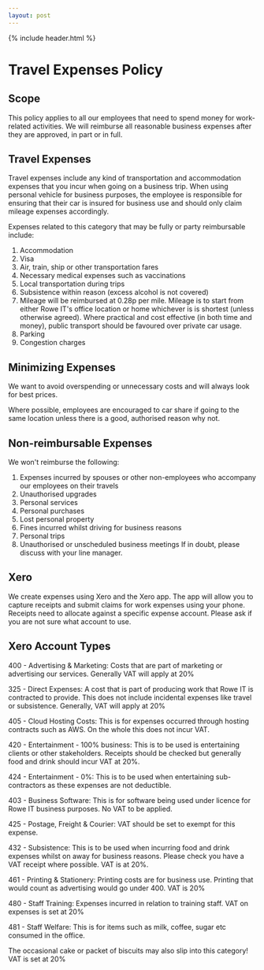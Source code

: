 ```yaml
---
layout: post
---
```


{% include header.html %}

# Travel Expenses Policy

## Scope 

This policy applies to all our employees that need to spend money for work-related activities. We will reimburse all reasonable business expenses after they are approved, in part or in full. 

## Travel Expenses 

Travel expenses include any kind of transportation and accommodation expenses that you incur when going on a business trip. When using personal vehicle for business purposes, the employee is responsible for ensuring that their car is insured for business use and should only claim mileage expenses accordingly.

Expenses related to this category that may be fully or party reimbursable include: 

1. Accommodation
2. Visa
3. Air, train, ship or other transportation fares 
4. Necessary medical expenses such as vaccinations 
5. Local transportation during trips 
6. Subsistence within reason (excess alcohol is not covered) 
7. Mileage will be reimbursed at 0.28p per mile. Mileage is to start from either Rowe IT's office location or home whichever is is shortest (unless otherwise agreed). Where practical and cost effective (in both time and money), public transport should be favoured over private car usage. 
8. Parking
9. Congestion charges 

## Minimizing Expenses 

We want to avoid overspending or unnecessary costs and will always look for best prices. 

Where possible, employees are encouraged to car share if going to the same location unless there is a good, authorised reason why not. 

## Non-reimbursable Expenses 

We won't reimburse the following:

1. Expenses incurred by spouses or other non-employees who accompany our employees on their travels 
2. Unauthorised upgrades 
3. Personal services 
4. Personal purchases 
5. Lost personal property 
6. Fines incurred whilst driving for business reasons 
7. Personal trips 
8. Unauthorised or unscheduled business meetings If in doubt, please discuss with your line manager. 

## Xero 

We create expenses using Xero and the Xero app. The app will allow you to capture receipts and submit claims for work expenses using your phone. Receipts need to allocate against a specific expense account. Please ask if you are not sure what account to use. 

## Xero Account Types 

400 - Advertising & Marketing: Costs that are part of marketing or advertising our services. Generally VAT will apply at 20% 

325 - Direct Expenses: A cost that is part of producing work that Rowe IT is contracted to provide. This does not include incidental expenses like travel or subsistence. Generally, VAT will apply at 20% 

405 - Cloud Hosting Costs: This is for expenses occurred through hosting contracts such as AWS. On the whole this does not incur VAT. 

420 - Entertainment - 100% business: This is to be used is entertaining clients or other stakeholders. Receipts should be checked but generally food and drink should incur VAT at 20%. 

424 - Entertainment - 0%: This is to be used when entertaining sub-contractors as these expenses are not deductible. 

403 - Business Software: This is for software being used under licence for Rowe IT business purposes. No VAT to be applied. 

425 - Postage, Freight & Courier: VAT should be set to exempt for this expense. 

432 - Subsistence: This is to be used when incurring food and drink expenses whilst on away for business reasons. Please check you have a VAT receipt where possible. VAT is at 20%.  

461 - Printing & Stationery: Printing costs are for business use. Printing that would count as advertising would go under 400. VAT is 20% 

480 - Staff Training: Expenses incurred in relation to training staff. VAT on expenses is set at 20% 

481 - Staff Welfare: This is for items such as milk, coffee, sugar etc consumed in the office. 

The occasional cake or packet of biscuits may also slip into this category! VAT is set at 20% 

